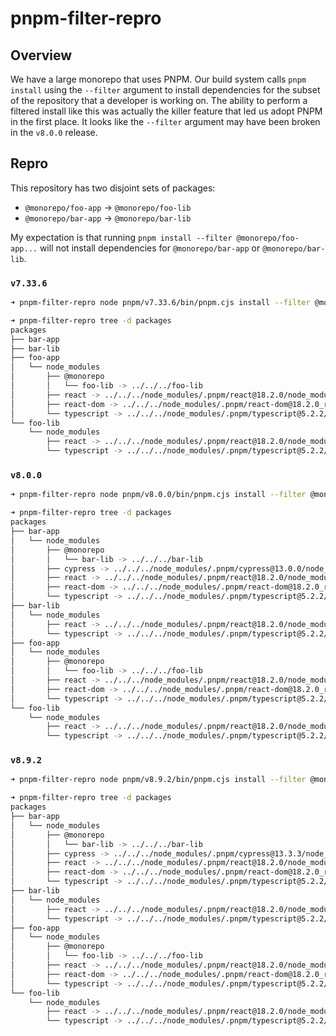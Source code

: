 # pnpm-filter-repro

## Overview
We have a large monorepo that uses PNPM. Our build system calls `pnpm install` using the `--filter` argument to install dependencies
for the subset of the repository that a developer is working on. The ability to perform a filtered install like this was actually the
killer feature that led us adopt PNPM in the first place. It looks like the `--filter` argument may have been broken in the
`v8.0.0` release.


## Repro

This repository has two disjoint sets of packages:
* `@monorepo/foo-app` -> `@monorepo/foo-lib`
* `@monorepo/bar-app` -> `@monorepo/bar-lib`

My expectation is that running `pnpm install --filter @monorepo/foo-app...` will not install dependencies for `@monorepo/bar-app`
or `@monorepo/bar-lib`.


### `v7.33.6`

```bash
➜ pnpm-filter-repro node pnpm/v7.33.6/bin/pnpm.cjs install --filter @monorepo/foo-app...
```

```bash
➜ pnpm-filter-repro tree -d packages
packages
├── bar-app
├── bar-lib
├── foo-app
│   └── node_modules
│       ├── @monorepo
│       │   └── foo-lib -> ../../../foo-lib
│       ├── react -> ../../../node_modules/.pnpm/react@18.2.0/node_modules/react
│       ├── react-dom -> ../../../node_modules/.pnpm/react-dom@18.2.0_react@18.2.0/node_modules/react-dom
│       └── typescript -> ../../../node_modules/.pnpm/typescript@5.2.2/node_modules/typescript
└── foo-lib
    └── node_modules
        ├── react -> ../../../node_modules/.pnpm/react@18.2.0/node_modules/react
        └── typescript -> ../../../node_modules/.pnpm/typescript@5.2.2/node_modules/typescript
```

### `v8.0.0`

```bash
➜ pnpm-filter-repro node pnpm/v8.0.0/bin/pnpm.cjs install --filter @monorepo/foo-app...
```

```bash
➜ pnpm-filter-repro tree -d packages
packages
├── bar-app
│   └── node_modules
│       ├── @monorepo
│       │   └── bar-lib -> ../../../bar-lib
│       ├── cypress -> ../../../node_modules/.pnpm/cypress@13.0.0/node_modules/cypress
│       ├── react -> ../../../node_modules/.pnpm/react@18.2.0/node_modules/react
│       ├── react-dom -> ../../../node_modules/.pnpm/react-dom@18.2.0_react@18.2.0/node_modules/react-dom
│       └── typescript -> ../../../node_modules/.pnpm/typescript@5.2.2/node_modules/typescript
├── bar-lib
│   └── node_modules
│       ├── react -> ../../../node_modules/.pnpm/react@18.2.0/node_modules/react
│       └── typescript -> ../../../node_modules/.pnpm/typescript@5.2.2/node_modules/typescript
├── foo-app
│   └── node_modules
│       ├── @monorepo
│       │   └── foo-lib -> ../../../foo-lib
│       ├── react -> ../../../node_modules/.pnpm/react@18.2.0/node_modules/react
│       ├── react-dom -> ../../../node_modules/.pnpm/react-dom@18.2.0_react@18.2.0/node_modules/react-dom
│       └── typescript -> ../../../node_modules/.pnpm/typescript@5.2.2/node_modules/typescript
└── foo-lib
    └── node_modules
        ├── react -> ../../../node_modules/.pnpm/react@18.2.0/node_modules/react
        └── typescript -> ../../../node_modules/.pnpm/typescript@5.2.2/node_modules/typescript
```

### `v8.9.2`

```bash
➜ pnpm-filter-repro node pnpm/v8.9.2/bin/pnpm.cjs install --filter @monorepo/foo-app...
```

```bash
➜ pnpm-filter-repro tree -d packages
packages
├── bar-app
│   └── node_modules
│       ├── @monorepo
│       │   └── bar-lib -> ../../../bar-lib
│       ├── cypress -> ../../../node_modules/.pnpm/cypress@13.3.3/node_modules/cypress
│       ├── react -> ../../../node_modules/.pnpm/react@18.2.0/node_modules/react
│       ├── react-dom -> ../../../node_modules/.pnpm/react-dom@18.2.0_react@18.2.0/node_modules/react-dom
│       └── typescript -> ../../../node_modules/.pnpm/typescript@5.2.2/node_modules/typescript
├── bar-lib
│   └── node_modules
│       ├── react -> ../../../node_modules/.pnpm/react@18.2.0/node_modules/react
│       └── typescript -> ../../../node_modules/.pnpm/typescript@5.2.2/node_modules/typescript
├── foo-app
│   └── node_modules
│       ├── @monorepo
│       │   └── foo-lib -> ../../../foo-lib
│       ├── react -> ../../../node_modules/.pnpm/react@18.2.0/node_modules/react
│       ├── react-dom -> ../../../node_modules/.pnpm/react-dom@18.2.0_react@18.2.0/node_modules/react-dom
│       └── typescript -> ../../../node_modules/.pnpm/typescript@5.2.2/node_modules/typescript
└── foo-lib
    └── node_modules
        ├── react -> ../../../node_modules/.pnpm/react@18.2.0/node_modules/react
        └── typescript -> ../../../node_modules/.pnpm/typescript@5.2.2/node_modules/typescript
```
